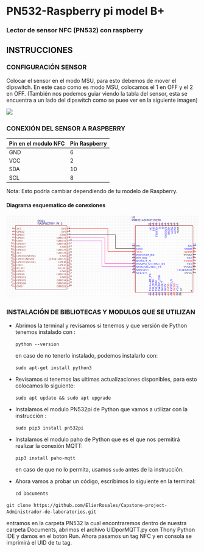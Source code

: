 # PN532-Raspberry pi model B+
### Lector de sensor NFC (PN532) con raspberry
## INSTRUCCIONES 
### CONFIGURACIÓN SENSOR
Colocar el sensor en el modo MSU, para esto debemos de mover el dipswitch. En este caso como es modo MSU, colocamos el 1 en OFF y el 2 en OFF. (También nos podemos guiar viendo la tabla del sensor, esta se encuentra a un lado del dipswitch como se puee ver en la siguiente imagen) 

<img src = "https://github.com/ElierRosales/Capstone-project-Administrador-de-laboratorios/blob/1591fc57af5bbe840283c8702dcfac98775471e2/PN532/Imagenes%20PN532/DIP-SWITCH-I_PN532.jpg" width="500">

### CONEXIÓN DEL SENSOR A RASPBERRY

| Pin en el modulo NFC | Pin Raspberry |
| -- | -- |
| GND | 6 |
| VCC | 2 |
| SDA | 10 |
| SCL | 8 |

Nota: Esto podría cambiar dependiendo de tu modelo de Raspberry.

#### Diagrama esquematico de conexiones 

![esquematico](Imagenes%20PN532/RASPBERRY+PN532.png)

### INSTALACIÓN DE BIBLIOTECAS Y MODULOS QUE SE UTILIZAN
* Abrimos la terminal y revisamos si tenemos y que versión de Python tenemos instalado con :

  `python --version`

   en caso de no tenerlo instalado, podemos instalarlo con:
 
  `sudo apt-get install python3`

* Revisamos si tenemos las ultimas actualizaciones disponibles, para esto colocamos lo siguiente:

  `sudo apt update && sudo apt upgrade`

* Instalamos el modulo PN532pi de Python que vamos a utilizar con la instrucción :

  `sudo pip3 install pn532pi`

* Instalamos el modulo paho de Python que es el que nos permitirá realizar la conexión MQTT:

  `pip3 install paho-mqtt` 
      
  en caso de que no lo permita, usamos `sudo` antes de la instrucción.
  
* Ahora vamos a probar un código, escribimos lo siguiente en la terminal:

   `cd Documents` 

 `git clone https://github.com/ElierRosales/Capstone-project-Administrador-de-laboratorios.git`
 
  entramos en la carpeta PN532 la cual encontraremos dentro de nuestra carpeta Documents, abrimos el archivo UIDporMQTT.py
  con Thony Python IDE y damos en el botón Run.
  Ahora pasamos un tag NFC y en consola se imprimirá el UID de tu tag.
 







